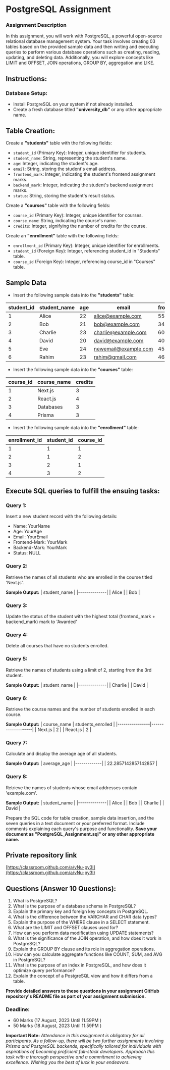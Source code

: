 # PostgreSQL Assignment

### Assignment Description

In this assignment, you will work with PostgreSQL, a powerful open-source relational database management system. Your task involves creating 03 tables based on the provided sample data and then writing and executing queries to perform various database operations such as creating, reading, updating, and deleting data. Additionally, you will explore concepts like LIMIT and OFFSET, JOIN operations, GROUP BY, aggregation and LIKE.

## Instructions:

### Database Setup:

- Install PostgreSQL on your system if not already installed.
- Create a fresh database titled **"university_db"** or any other appropriate name.

## Table Creation:

Create a **"students"** table with the following fields:

- `student_id` (Primary Key): Integer, unique identifier for students.
- `student_name`: String, representing the student's name.
- `age`: Integer, indicating the student's age.
- `email`: String, storing the student's email address.
- `frontend_mark`: Integer, indicating the student's frontend assignment marks.
- `backend_mark`: Integer, indicating the student's backend assignment marks.
- `status`: String, storing the student's result status.

Create a **"courses"** table with the following fields:

- `course_id` (Primary Key): Integer, unique identifier for courses.
- `course_name`: String, indicating the course's name.
- `credits`: Integer, signifying the number of credits for the course.

Create an **"enrollment"** table with the following fields:

- `enrollment_id` (Primary Key): Integer, unique identifier for enrollments.
- `student_id` (Foreign Key): Integer, referencing student_id in "Students" table.
- `course_id` (Foreign Key): Integer, referencing course_id in "Courses" table.

## Sample Data

- Insert the following sample data into the **"students"** table:

| student_id | student_name | age | email             | frontend_mark   | backend_mark  | status   |
|------------|--------------|-----|-------------------|-----------------|---------------|----------|
| 1          | Alice        | 22  | alice@example.com| 55               | 57            | NULL     |
| 2          | Bob          | 21  | bob@example.com  | 34               | 45            | NULL     |
| 3          | Charlie      | 23  | charlie@example.com| 60             | 59            | NULL     |
| 4          | David        | 20  | david@example.com| 40               | 49            | NULL     |
| 5          | Eve          | 24  | newemail@example.com| 45            | 34            | NULL     |
| 6          | Rahim        | 23  | rahim@gmail.com  | 46               | 42            | NULL     |

- Insert the following sample data into the **"courses"** table:

| course_id | course_name    | credits |
|-----------|----------------|---------|
| 1         | Next.js    | 3       |
| 2         | React.js     | 4       |
| 3         | Databases      | 3       |
| 4         | Prisma         | 3        |


- Insert the following sample data into the **"enrollment"** table:

| enrollment_id | student_id | course_id |
|---------------|------------|-----------|
| 1             | 1          | 1         |
| 2             | 1          | 2         |
| 3             | 2          | 1         |
| 4             | 3          | 2         |



## Execute SQL queries to fulfill the ensuing tasks:

### Query 1:
Insert a new student record with the following details:

- Name: YourName
- Age: YourAge
- Email: YourEmail
- Frontend-Mark: YourMark
- Backend-Mark: YourMark
- Status: NULL


### Query 2:
Retrieve the names of all students who are enrolled in the course titled 'Next.js'.

**Sample Output:**
| student_name |
|--------------|
| Alice        |
| Bob        |

### Query 3:
Update the status of the student with the highest total (frontend_mark + backend_mark) mark to 'Awarded'

### Query 4:
Delete all courses that have no students enrolled.

### Query 5:
Retrieve the names of students using a limit of 2, starting from the 3rd student.

**Sample Output:**
| student_name |
|--------------|
| Charlie      |
| David        |

### Query 6:
Retrieve the course names and the number of students enrolled in each course.

**Sample Output:**
| course_name    | students_enrolled |
|----------------|-------------------|
| Next.js        | 2                 |
| React.js       | 2                 |


### Query 7:
Calculate and display the average age of all students.

**Sample Output:**
| average_age |
|-------------|
| 22.2857142857142857       |

### Query 8:
Retrieve the names of students whose email addresses contain 'example.com'.

**Sample Output:**
| student_name |
|--------------|
| Alice        |
| Bob          |
| Charlie      |
| David        |


Prepare the SQL code for table creation, sample data insertion, and the seven queries in a text document or your preferred format. Include comments explaining each query's purpose and functionality. **Save your document as "PostgreSQL_Assignment.sql" or any other appropriate name.**

## Private repository link
[https://classroom.github.com/a/vNu-py3I](https://classroom.github.com/a/vNu-py3I)

## Questions (Answer 10 Questions):
1. What is PostgreSQL?
2. What is the purpose of a database schema in PostgreSQL?
3. Explain the primary key and foreign key concepts in PostgreSQL.
4. What is the difference between the VARCHAR and CHAR data types?
5. Explain the purpose of the WHERE clause in a SELECT statement.
6. What are the LIMIT and OFFSET clauses used for?
7. How can you perform data modification using UPDATE statements?
8. What is the significance of the JOIN operation, and how does it work in PostgreSQL?
9. Explain the GROUP BY clause and its role in aggregation operations.
10. How can you calculate aggregate functions like COUNT, SUM, and AVG in PostgreSQL?
11. What is the purpose of an index in PostgreSQL, and how does it optimize query performance?
12. Explain the concept of a PostgreSQL view and how it differs from a table.

**Provide detailed answers to these questions in your assignment GitHub repository's README file as part of your assignment submission.**

### Deadline: 
- 60 Marks (17 August, 2023 Until 11.59PM )
- 50 Marks (18 August, 2023 Until 11.59PM )

**Important Note:** *Attendance in this assignment is obligatory for all participants. As a follow-up, there will be two further assignments involving Prisma and PostgreSQL backends, specifically tailored for individuals with aspirations of becoming proficient full-stack developers. Approach this task with a thorough perspective and a commitment to achieving excellence. Wishing you the best of luck in your endeavors.*
